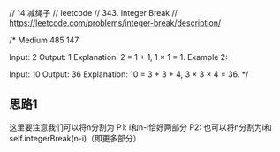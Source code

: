 

// 14 减绳子
// leetcode
// 343. Integer Break
// https://leetcode.com/problems/integer-break/description/

/*
Medium
485
147

Input: 2
Output: 1
Explanation: 2 = 1 + 1, 1 × 1 = 1.
Example 2:

Input: 10
Output: 36
Explanation: 10 = 3 + 3 + 4, 3 × 3 × 4 = 36.
 */
 
 ## 思路1
 这里要注意我们可以将n分割为
   P1: i和n-i恰好两部分
   P2: 也可以将n分割为i和self.integerBreak(n-i)（即更多部分）
